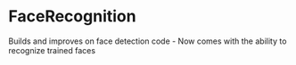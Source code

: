 # FaceRecognition
Builds and improves on face detection code - Now comes with the ability to recognize trained faces
